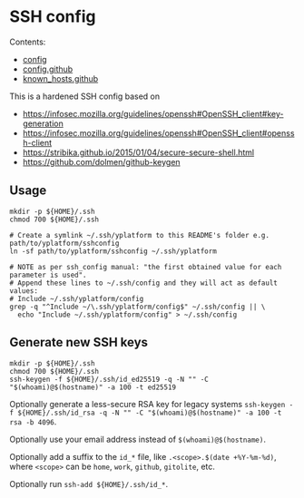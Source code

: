 # SSH config

Contents:

* [config](./config)
* [config.github](./config.github)
* [known_hosts.github](./known_hosts.github)

This is a hardened SSH config based on

* https://infosec.mozilla.org/guidelines/openssh#OpenSSH_client#key-generation
* https://infosec.mozilla.org/guidelines/openssh#OpenSSH_client#openssh-client
* https://stribika.github.io/2015/01/04/secure-secure-shell.html
* https://github.com/dolmen/github-keygen

## Usage

```shell
mkdir -p ${HOME}/.ssh
chmod 700 ${HOME}/.ssh

# Create a symlink ~/.ssh/yplatform to this README's folder e.g. path/to/yplatform/sshconfig
ln -sf path/to/yplatform/sshconfig ~/.ssh/yplatform

# NOTE as per ssh_config manual: "the first obtained value for each parameter is used".
# Append these lines to ~/.ssh/config and they will act as default values:
# Include ~/.ssh/yplatform/config
grep -q "^Include ~/\.ssh/yplatform/config$" ~/.ssh/config || \
  echo "Include ~/.ssh/yplatform/config" > ~/.ssh/config
```

## Generate new SSH keys

```shell
mkdir -p ${HOME}/.ssh
chmod 700 ${HOME}/.ssh
ssh-keygen -f ${HOME}/.ssh/id_ed25519 -q -N "" -C "$(whoami)@$(hostname)" -a 100 -t ed25519
```

Optionally generate a less-secure RSA key for legacy systems
`ssh-keygen -f ${HOME}/.ssh/id_rsa -q -N "" -C "$(whoami)@$(hostname)" -a 100 -t rsa -b 4096`.

Optionally use your email address instead of `$(whoami)@$(hostname)`.

Optionally add a suffix to the `id_*` file, like `.<scope>.$(date +%Y-%m-%d)`,
where `<scope>` can be `home`, `work`, `github`, `gitolite`, etc.

Optionally run `ssh-add ${HOME}/.ssh/id_*`.
